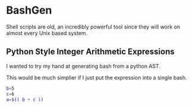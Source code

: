 # BashGen

Shell scripts are old, an incredibly powerful tool since they will work on almost every Unix based system.

## Python Style Integer Arithmetic Expressions

I wanted to try my hand at generating bash from a python AST.

This would be much simplier if I just put the expression into a single bash.

``` bash
b=5
c=6
a=$(( b + c ))
```